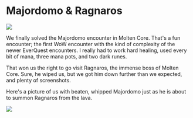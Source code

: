 # Majordomo &amp; Ragnaros

![](../images/ragnaros.jpg)

We finally solved the Majordomo encounter in Molten Core. That's a fun encounter; the first WoW encounter with the kind of complexity of the newer EverQuest encounters. I really had to work hard healing, used every bit of mana, three mana pots, and two dark runes.

That won us the right to go visit Ragnaros, the immense boss of Molten Core. Sure, he wiped us, but we got him down further than we expected, and plenty of screenshots.

Here's a picture of us with beaten, whipped Majordomo just as he is about to summon Ragnaros from the lava.

![](../images/majordomo.jpg)
